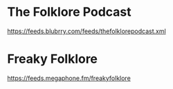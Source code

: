 # The Folklore Podcast
https://feeds.blubrry.com/feeds/thefolklorepodcast.xml
# Freaky Folklore
https://feeds.megaphone.fm/freakyfolklore
